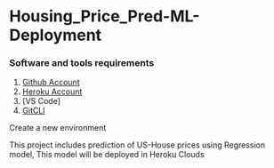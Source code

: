 # Housing_Price_Pred-ML-Deployment 

### Software and tools requirements
1. [Github Account](https://github.com)
2. [Heroku Account](https://heroku.com)
3. [VS Code] 
4. [GitCLI](https://git-scm.com/downloads)

Create a new environment

This project includes prediction of US-House prices using Regression model, 
This model will be deployed in Heroku Clouds 